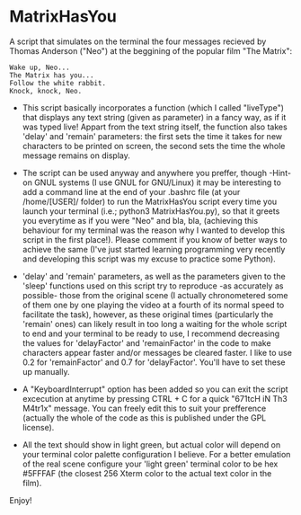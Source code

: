 # MatrixHasYou

A script that simulates on the terminal the four messages recieved by Thomas Anderson ("Neo") at the beggining of the popular film "The Matrix":

    Wake up, Neo...
    The Matrix has you...
    Follow the white rabbit.
    Knock, knock, Neo.

- This script basically incorporates a function (which I called "liveType") that displays any text string (given as parameter) in a fancy way, as if it was typed live! Appart from the text string itself, the function also takes 'delay' and 'remain' parameters: the first sets the time it takes for new characters to be printed on screen, the second sets the time the whole message remains on display.

- The script can be used anyway and anywhere you preffer, though -Hint- on GNUL systems (I use GNUL for GNU/Linux) it may be interesting to add a command line at the end of your .bashrc file (at your /home/[USER]/ folder) to run the MatrixHasYou script every time you launch your terminal (i.e.; python3 MatrixHasYou.py), so that it greets you everytime as if you were "Neo" and bla, bla, (achieving this behaviour for my terminal was the reason why I wanted to develop this script in the first place!). Please comment if you know of better ways to achieve the same (I've just started learning programming very recently and developing this script was my excuse to practice some Python).

- 'delay' and 'remain' parameters, as well as the parameters given to the 'sleep' functions used on this script try to reproduce -as accurately as possible- those from the original scene (I actually chronometered some of them one by one playing the video at a fourth of its normal speed to facilitate the task), however, as these original times (particularly the 'remain' ones) can likely result in too long a waiting for the whole script to end and your terminal to be ready to use, I recommend decreasing the values for 'delayFactor' and 'remainFactor' in the code to make characters appear faster and/or messages be cleared faster. I like to use 0.2 for 'remainFactor' and 0.7 for 'delayFactor'. You'll have to set these up manually.
 
- A "KeyboardInterrupt" option has been added so you can exit the script excecution at anytime by pressing CTRL + C for a quick "671tcH iN Th3 M4tr1x" message. You can freely edit this to suit your prefference (actually the whole of the code as this is published under the GPL license).

- All the text should show in light green, but actual color will depend on your terminal color palette configuration I believe. For a better emulation of the real scene configure your 'light green' terminal color to be hex #5FFFAF (the closest 256 Xterm color to the actual text color in the film).

Enjoy!
